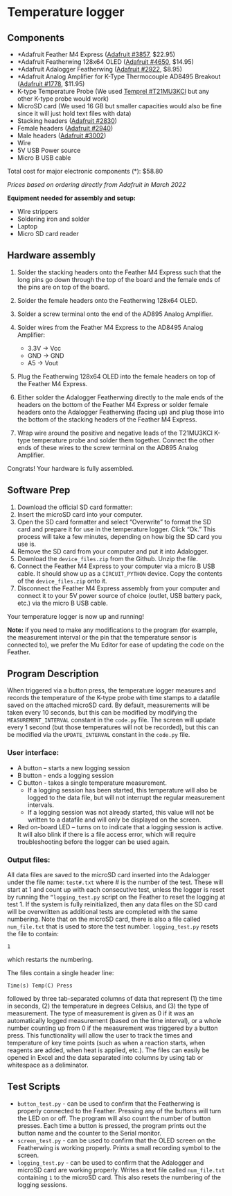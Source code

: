 # Temperature logger

## Components
- *Adafruit Feather M4 Express ([Adafruit #3857](https://www.adafruit.com/product/3857), $22.95)
- *Adafruit Featherwing 128x64 OLED ([Adafruit #4650](https://www.adafruit.com/product/4650), $14.95)
- *Adafruit Adalogger Featherwing ([Adafruit #2922](https://www.adafruit.com/product/2922), $8.95)
- *Adafruit Analog Amplifier for K-Type Thermocouple AD8495 Breakout ([Adafruit #1778](https://www.adafruit.com/product/1778), $11.95)
- K-type Temperature Probe (We used [Temprel #T21MU3KCl](https://www.digikey.com/en/products/detail/temprel/T21MU3KCI/13277973) but any other K-type probe would work)
- MicroSD card (We used 16 GB but smaller capacities would also be fine since it will just hold text files with data)
- Stacking headers ([Adafruit #2830](https://www.adafruit.com/product/2830))
- Female headers ([Adafruit #2940](https://www.adafruit.com/product/2940))
- Male headers ([Adafruit #3002](https://www.adafruit.com/product/3002))
- Wire
- 5V USB Power source
- Micro B USB cable

Total cost for major electronic components (*): $58.80

*Prices based on ordering directly from Adafruit in March 2022*

**Equipment needed for assembly and setup:**
- Wire strippers
- Soldering iron and solder
- Laptop
- Micro SD card reader

## Hardware assembly
1. Solder the stacking headers onto the Feather M4 Express such that the long pins go down through the top of the board and the female ends of the pins are on top of the board.

2. Solder the female headers onto the Featherwing 128x64 OLED.

3. Solder a screw terminal onto the end of the AD895 Analog Amplifier.

4. Solder wires from the Feather M4 Express to the AD8495 Analog Amplifier:
     - 3.3V -> Vcc
     - GND -> GND
     - A5 -> Vout

5. Plug the Featherwing 128x64 OLED into the female headers on top of the Feather M4 Express.

6. Either solder the Adalogger Featherwing directly to the male ends of the headers on the bottom of the Feather M4 Express or solder female headers onto the Adalogger Featherwing (facing up) and plug those into the bottom of the stacking headers of the Feather M4 Express.

7. Wrap wire around the positive and negative leads of the T21MU3KCl K-type temperature probe and solder them together. Connect the other ends of these wires to the screw terminal on the AD895 Analog Amplifier.

Congrats! Your hardware is fully assembled.

## Software Prep
1. Download the official SD card formatter:
2. Insert the microSD card into your computer.
3. Open the SD card formatter and select “Overwrite” to format the SD card and prepare it for use in the temperature logger. Click “Ok.” This process will take a few minutes, depending on how big the SD card you use is.
4. Remove the SD card from your computer and put it into Adalogger.
5. Download the `device_files.zip` from the Github. Unzip the file.
6. Connect the Feather M4 Express to your computer via a micro B USB cable. It should show up as a `CIRCUIT_PYTHON` device. Copy the contents of the `device_files.zip` onto it.
7. Disconnect the Feather M4 Express assembly from your computer and connect it to your 5V power source of choice (outlet, USB battery pack, etc.) via the micro B USB cable.

Your temperature logger is now up and running!

**Note:** if you need to make any modifications to the program (for example, the measurement interval or the pin that the temperature sensor is connected to), we prefer the Mu Editor for ease of updating the code on the Feather.

## Program Description
When triggered via a button press, the temperature logger measures and records the temperature of the K-type probe with time stamps to a datafile saved on the attached microSD card. By default, measurements will be taken every 10 seconds, but this can be modified by modifying the `MEASUREMENT_INTERVAL` constant in the `code.py` file. The screen will update every 1 second (but those temperatures will not be recorded), but this can be modified via the `UPDATE_INTERVAL` constant in the `code.py` file.

### User interface:
- A button – starts a new logging session
- B button - ends a logging session
- C button - takes a single temperature measurement.
     - If a logging session has been started, this temperature will also be logged to the data file, but will not interrupt the regular measurement intervals.
     - If a logging session was not already started, this value will not be written to a datafile and will only be displayed on the screen.
- Red on-board LED – turns on to indicate that a logging session is active. It will also blink if there is a file access error, which will require troubleshooting before the logger can be used again.

### Output files:
All data files are saved to the microSD card inserted into the Adalogger under the file name: `test#.txt` where # is the number of the test. These will start at 1 and count up with each consecutive test, unless the logger is reset by running the `“logging_test.py` script on the Feather to reset the logging at test 1. If the system is fully reinitialized, then any data files on the SD card will be overwritten as additional tests are completed with the same numbering. Note that on the microSD card, there is also a file called `num_file.txt` that is used to store the test number. `logging_test.py` resets the file to contain:
```
1
```
which restarts the numbering.

The files contain a single header line:
```
Time(s)	Temp(C) Press
```
followed by three tab-separated columns of data that represent (1) the time in seconds, (2) the temperature in degrees Celsius, and (3) the type of measurement. The type of measurement is given as 0 if it was an automatically logged measurement (based on the time interval), or a whole number counting up from 0 if the measurement was triggered by a button press. This functionality will allow the user to track the times and temperature of key time points (such as when a reaction starts, when reagents are added, when heat is applied, etc.). The files can easily be opened in Excel and the data separated into columns by using tab or whitespace as a deliminator.

## Test Scripts
- `button_test.py` - can be used to confirm that the Featherwing is properly connected to the Feather. Pressing any of the buttons will turn the LED on or off. The program will also count the number of button presses. Each time a button is pressed, the program prints out the button name and the counter to the Serial monitor.
- `screen_test.py` - can be used to confirm that the OLED screen on the Featherwing is working properly. Prints a small recording symbol to the screen.
- `logging_test.py` - can be used to confirm that the Adalogger and microSD card are working properly. Writes a text file called `num_file.txt` containing `1` to the microSD card. This also resets the numbering of the logging sessions.
